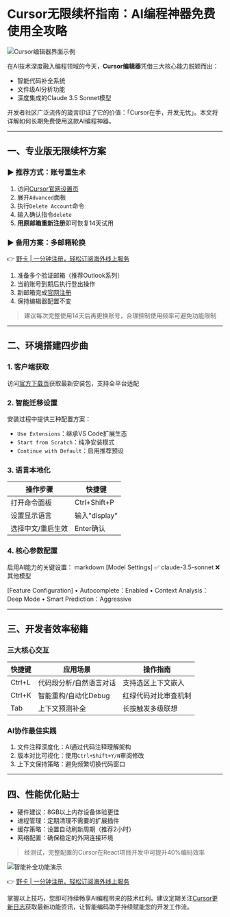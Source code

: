 # Cursor无限续杯指南：AI编程神器免费使用全攻略

![Cursor编辑器界面示例](https://ipfs.crossbell.io/ipfs/QmZJi6TPiiH3kW33Whmy4TxqDyt3WQoWnRasQMLWVFyFTT)

在AI技术深度融入编程领域的今天，**Cursor编辑器**凭借三大核心能力脱颖而出：
- 智能代码补全系统
- 文件级AI分析功能
- 深度集成的Claude 3.5 Sonnet模型

开发者社区广泛流传的箴言印证了它的价值：「Cursor在手，开发无忧」。本文将详解如何长期免费使用这款AI编程神器。

---

## 一、专业版无限续杯方案

### ▶️ 推荐方式：账号重生术
1. 访问[Cursor官网设置页](https://bbtdd.com/yeka)
2. 展开`Advanced`面板
3. 执行`Delete Account`命令
4. 输入确认指令`delete`
5. **用原邮箱重新注册**即可恢复14天试用

### ▶️ 备用方案：多邮箱轮换
👉 [野卡 | 一分钟注册，轻松订阅海外线上服务](https://bbtdd.com/yeka)
1. 准备多个验证邮箱（推荐Outlook系列）
2. 当前账号到期后执行登出操作
3. 新邮箱完成[官网注册](https://bbtdd.com/yeka)
4. 保持编辑器配置不变

> 建议每次完整使用14天后再更换账号，合理控制使用频率可避免功能限制

---

## 二、环境搭建四步曲

### 1. 客户端获取
访问[官方下载页](https://bbtdd.com/yeka)获取最新安装包，支持全平台适配

### 2. 智能迁移设置
安装过程中提供三种配置方案：
- `Use Extensions`：继承VS Code扩展生态
- `Start from Scratch`：纯净安装模式
- `Continue with Default`：启用推荐预设

### 3. 语言本地化
| 操作步骤                    | 快捷键           |
|-----------------------------|------------------|
| 打开命令面板                | Ctrl+Shift+P     |
| 设置显示语言                | 输入"display"    |
| 选择中文/重启生效           | Enter确认        |

### 4. 核心参数配置
启用AI能力的关键设置：
markdown
[Model Settings]
✅ claude-3.5-sonnet
❌ 其他模型

[Feature Configuration]
• Autocomplete：Enabled
• Context Analysis：Deep Mode
• Smart Prediction：Aggressive


---

## 三、开发者效率秘籍

### 三大核心交互
| 快捷键      | 应用场景                  | 操作指南                 |
|-------------|---------------------------|--------------------------|
| Ctrl+L      | 代码段分析/自然语言对话   | 支持选区上下文嵌入       |
| Ctrl+K      | 智能重构/自动化Debug      | 红绿代码对比审查机制     |
| Tab         | 上下文预测补全            | 长按触发多级联想         |

### AI协作最佳实践
1. 文件注释深度化：AI通过代码注释理解架构
2. 版本对比可视化：使用`Ctrl+Shift+Y/N`审阅修改
3. 上下文保持策略：避免频繁切换代码窗口

---

## 四、性能优化贴士
- 硬件建议：8GB以上内存设备体验更佳
- 进程管理：定期清理不需要的扩展插件
- 缓存策略：设置自动刷新周期（推荐2小时）
- 网络配置：确保稳定的外网连接环境

> 经测试，完整配置的Cursor在React项目开发中可提升40%编码效率

![智能补全功能演示](https://ipfs.crossbell.io/ipfs/QmYAW6fEv7s9mRbeKFG7NfV3xic5qxAsqqdZcTpNGvqotD)

👉 [野卡 | 一分钟注册，轻松订阅海外线上服务](https://bbtdd.com/yeka)

掌握以上技巧，您即可持续畅享AI编程带来的技术红利。建议定期关注[Cursor更新日志](https://bbtdd.com/yeka)获取最新功能资讯，让智能编码助手持续赋能您的开发工作流。